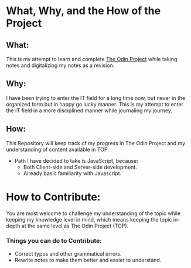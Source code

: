 # What, Why, and the How of the Project

## What:
This is my attempt to learn and complete [The Odin Project](https://www.theodinproject.com) while taking notes and digitalizing my notes as a revision.

## Why:
I have been trying to enter the IT field for a long time now, but never in the organized form but in happy go lucky manner. This is my attempt to enter the IT field in a more disciplined manner while journaling my journey.

## How:
This Repository will keep track of my progress in The Odin Project and my understanding of content available in TOP.

* Path I have decided to take is JavaScript, because:
    * Both Client-side and Server-side development.
    * Already basic familiarity with Javascript.

# How to Contribute:
You are most welcome to challenge my understanding of the topic while keeping my knowledge level in mind, which means keeping the topic in-depth at the same level as The Odin Project (TOP).

### Things you can do to Contribute:

* Correct typos and other grammatical errors.
* Rewrite notes to make them better and easier to understand.
